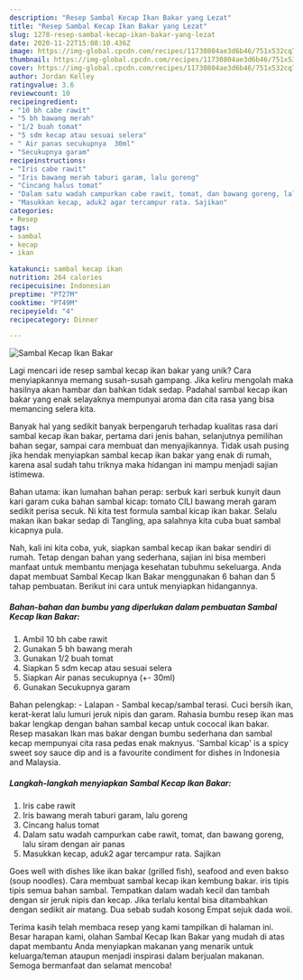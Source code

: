 ```yaml
---
description: "Resep Sambal Kecap Ikan Bakar yang Lezat"
title: "Resep Sambal Kecap Ikan Bakar yang Lezat"
slug: 1278-resep-sambal-kecap-ikan-bakar-yang-lezat
date: 2020-11-22T15:08:10.436Z
image: https://img-global.cpcdn.com/recipes/11730804ae3d6b46/751x532cq70/sambal-kecap-ikan-bakar-foto-resep-utama.jpg
thumbnail: https://img-global.cpcdn.com/recipes/11730804ae3d6b46/751x532cq70/sambal-kecap-ikan-bakar-foto-resep-utama.jpg
cover: https://img-global.cpcdn.com/recipes/11730804ae3d6b46/751x532cq70/sambal-kecap-ikan-bakar-foto-resep-utama.jpg
author: Jordan Kelley
ratingvalue: 3.6
reviewcount: 10
recipeingredient:
- "10 bh cabe rawit"
- "5 bh bawang merah"
- "1/2 buah tomat"
- "5 sdm kecap atau sesuai selera"
- " Air panas secukupnya  30ml"
- "Secukupnya garam"
recipeinstructions:
- "Iris cabe rawit"
- "Iris bawang merah taburi garam, lalu goreng"
- "Cincang halus tomat"
- "Dalam satu wadah campurkan cabe rawit, tomat, dan bawang goreng, lalu siram dengan air panas"
- "Masukkan kecap, aduk2 agar tercampur rata. Sajikan"
categories:
- Resep
tags:
- sambal
- kecap
- ikan

katakunci: sambal kecap ikan 
nutrition: 264 calories
recipecuisine: Indonesian
preptime: "PT27M"
cooktime: "PT49M"
recipeyield: "4"
recipecategory: Dinner

---
```



![Sambal Kecap Ikan Bakar](https://img-global.cpcdn.com/recipes/11730804ae3d6b46/751x532cq70/sambal-kecap-ikan-bakar-foto-resep-utama.jpg)

Lagi mencari ide resep sambal kecap ikan bakar yang unik? Cara menyiapkannya memang susah-susah gampang. Jika keliru mengolah maka hasilnya akan hambar dan bahkan tidak sedap. Padahal sambal kecap ikan bakar yang enak selayaknya mempunyai aroma dan cita rasa yang bisa memancing selera kita.

Banyak hal yang sedikit banyak berpengaruh terhadap kualitas rasa dari sambal kecap ikan bakar, pertama dari jenis bahan, selanjutnya pemilihan bahan segar, sampai cara membuat dan menyajikannya. Tidak usah pusing jika hendak menyiapkan sambal kecap ikan bakar yang enak di rumah, karena asal sudah tahu triknya maka hidangan ini mampu menjadi sajian istimewa.

Bahan utama: ikan lumahan bahan perap: serbuk kari serbuk kunyit daun kari garam cuka bahan sambal kicap: tomato CILI bawang merah garam sedikit perisa secuk. Ni kita test formula sambal kicap ikan bakar. Selalu makan ikan bakar sedap di Tangling, apa salahnya kita cuba buat sambal kicapnya pula.


Nah, kali ini kita coba, yuk, siapkan sambal kecap ikan bakar sendiri di rumah. Tetap dengan bahan yang sederhana, sajian ini bisa memberi manfaat untuk membantu menjaga kesehatan tubuhmu sekeluarga. Anda dapat membuat Sambal Kecap Ikan Bakar menggunakan 6 bahan dan 5 tahap pembuatan. Berikut ini cara untuk menyiapkan hidangannya.

<!--inarticleads1-->

##### Bahan-bahan dan bumbu yang diperlukan dalam pembuatan Sambal Kecap Ikan Bakar:

1. Ambil 10 bh cabe rawit
1. Gunakan 5 bh bawang merah
1. Gunakan 1/2 buah tomat
1. Siapkan 5 sdm kecap atau sesuai selera
1. Siapkan  Air panas secukupnya (+- 30ml)
1. Gunakan Secukupnya garam


Bahan pelengkap: - Lalapan - Sambal kecap/sambal terasi. Cuci bersih ikan, kerat-kerat lalu lumuri jeruk nipis dan garam. Rahasia bumbu resep ikan mas bakar lengkap dengan bahan sambal kecap untuk cococal ikan bakar. Resep masakan Ikan mas bakar dengan bumbu sederhana dan sambal kecap mempunyai cita rasa pedas enak maknyus. &#39;Sambal kicap&#39; is a spicy sweet soy sauce dip and is a favourite condiment for dishes in Indonesia and Malaysia. 

<!--inarticleads2-->

##### Langkah-langkah menyiapkan Sambal Kecap Ikan Bakar:

1. Iris cabe rawit
1. Iris bawang merah taburi garam, lalu goreng
1. Cincang halus tomat
1. Dalam satu wadah campurkan cabe rawit, tomat, dan bawang goreng, lalu siram dengan air panas
1. Masukkan kecap, aduk2 agar tercampur rata. Sajikan


Goes well with dishes like ikan bakar (grilled fish), seafood and even bakso (soup noodles). Cara membuat sambal kecap ikan kembung bakar. iris tipis tipis semua bahan sambal. Tempatkan dalam wadah kecil dan tambah dengan sir jeruk nipis dan kecap. Jika terlalu kental bisa ditambahkan dengan sedikit air matang. Dua sebab sudah kosong Empat sejuk dada woii. 

Terima kasih telah membaca resep yang kami tampilkan di halaman ini. Besar harapan kami, olahan Sambal Kecap Ikan Bakar yang mudah di atas dapat membantu Anda menyiapkan makanan yang menarik untuk keluarga/teman ataupun menjadi inspirasi dalam berjualan makanan. Semoga bermanfaat dan selamat mencoba!
